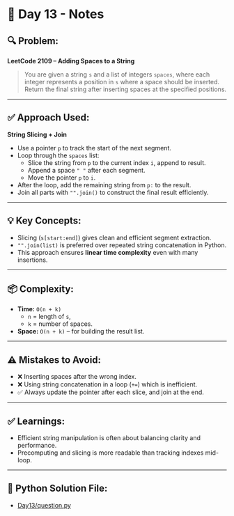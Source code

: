 # 📝 Day 13 - Notes

## 🔍 Problem:
**LeetCode 2109 – Adding Spaces to a String**

> You are given a string `s` and a list of integers `spaces`, where each integer represents a position in `s` where a space should be inserted.  
> Return the final string after inserting spaces at the specified positions.

---

## ✅ Approach Used:
**String Slicing + Join**

- Use a pointer `p` to track the start of the next segment.
- Loop through the `spaces` list:
  - Slice the string from `p` to the current index `i`, append to result.
  - Append a space `" "` after each segment.
  - Move the pointer `p` to `i`.
- After the loop, add the remaining string from `p:` to the result.
- Join all parts with `"".join()` to construct the final result efficiently.

---

## 💡 Key Concepts:

- Slicing (`s[start:end]`) gives clean and efficient segment extraction.
- `"".join(list)` is preferred over repeated string concatenation in Python.
- This approach ensures **linear time complexity** even with many insertions.

---

## 📦 Complexity:

- **Time:** `O(n + k)`  
  - `n` = length of `s`,  
  - `k` = number of spaces.
- **Space:** `O(n + k)` – for building the result list.

---

## ⚠️ Mistakes to Avoid:

- ❌ Inserting spaces after the wrong index.
- ❌ Using string concatenation in a loop (`+=`) which is inefficient.
- ✅ Always update the pointer after each slice, and join at the end.

---

## ✅ Learnings:

- Efficient string manipulation is often about balancing clarity and performance.
- Precomputing and slicing is more readable than tracking indexes mid-loop.

---

## 🔗 Python Solution File:

- [Day13/question.py](./question.py)
